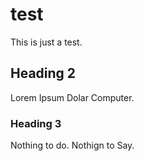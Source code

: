 # test
This is just a test.

## Heading 2
Lorem Ipsum Dolar Computer.

### Heading 3
Nothing to do. Nothign to Say.
